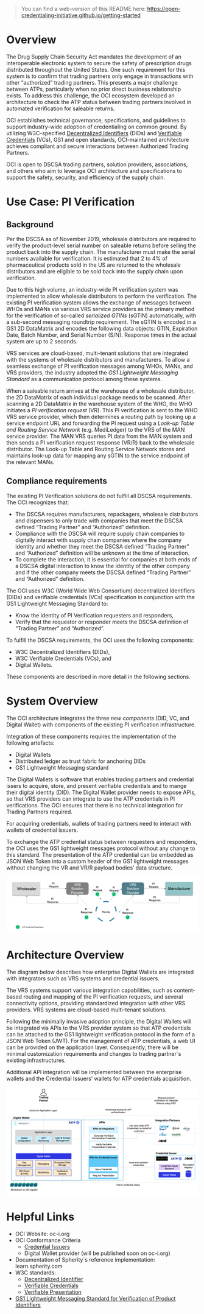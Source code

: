 > You can find a web-version of this README here: https://open-credentialing-initiative.github.io/getting-started

# Overview

The Drug Supply Chain Security Act mandates the development of an interoperable electronic system to secure the safety of prescription drugs distributed throughout the United States. One such requirement for this system is to confirm that trading partners only engage in transactions with other “authorized” trading partners. This presents a major challenge between ATPs, particularly when no prior direct business relationship exists. To address this challenge, the OCI ecosystem developed an architecture to check the ATP status between trading partners involved in automated verification for saleable returns.

OCI establishes technical governance, specifications, and guidelines to support industry-wide adoption of credentialing on common ground. By utilizing W3C-specified [Decentralized Identifiers](https://www.w3.org/TR/did-core/) (DIDs) and [Verifiable Credentials](https://www.w3.org/TR/vc-data-model/) (VCs), GS1 and open standards, OCI-maintained architecture achieves compliant and secure interactions between Authorized Trading Partners. 

OCI is open to DSCSA trading partners, solution providers, associations, and others who aim to leverage OCI architecture and specifications to support the safety, security, and efficiency of the supply chain.

# Use Case: PI Verification

## Background

Per the DSCSA as of November 2019, wholesale distributors are required to verify the product-level serial number on saleable returns before selling the product back into the supply chain. The manufacturer must make the serial numbers available for verification. It is estimated that 2 to 4% of pharmaceutical products sold in the US are returned to the wholesale distributors and are eligible to be sold back into the supply chain upon verification.


Due to this high volume, an industry-wide PI verification system was implemented to allow wholesale distributors to perform the verification. The existing PI verification system allows the exchange of messages between WHOs and MANs via various VRS service providers as the primary method for the verification of so-called *serialized GTINs* (sGTIN) automatically, with a sub-second messaging roundtrip requirement. The sGTIN is encoded in a GS1 2D DataMatrix and encodes the following data objects: GTIN, Expiration Date, Batch Number, and Serial Number (S/N). Response times in the actual system are up to 2 seconds.

VRS services are cloud-based, multi-tenant solutions that are integrated with the systems of wholesale distributors and manufacturers. To allow a seamless exchange of PI verification messages among WHOs, MANs, and VRS providers, the industry adopted the *GS1 Lightweight Messaging Standard* as a communication protocol among these systems.

When a saleable return arrives at the warehouse of a wholesale distributor, the 2D DataMatrix of each individual package needs to be scanned. After scanning a 2D DataMatrix in the warehouse system of the WHO, the WHO initiates a *PI verification request* (VR). This PI verification is sent to the WHO VRS service provider, which then determines a routing path by looking up a service endpoint URL and forwarding the PI request using a *Look-up Table and Routing Service Network* (e.g.  MediLedger) to the VRS of the MAN service provider. The MAN VRS queries PI data from the MAN system and then sends a PI verification request response (VR/R) back to the wholesale distributor.
The Look-up Table and Routing Service Network stores and maintains look-up data for mapping any sGTIN to the service endpoint of the relevant MANs.


## Compliance requirements

​​The existing PI Verification solutions do not fulfill all DSCSA requirements. The OCI recognizes that:

- The DSCSA requires manufacturers, repackagers, wholesale distributors and dispensers to only trade with companies that meet the DSCSA defined “Trading Partner” and “Authorized” definition.
- Compliance with the DSCSA will require supply chain companies to digitally interact with supply chain companies where the company identity and whether they meet the DSCSA defined “Trading Partner” and “Authorized” definition will be unknown at the time of interaction.
- To complete the interaction, it is essential for companies at both ends of a DSCSA digital interaction to know the identity of the other company and if the other company meets the DSCSA defined “Trading Partner” and “Authorized” definition.

The OCI uses W3C (World Wide Web Consortium) decentralized Identifiers (DIDs) and verifiable credentials (VCs) specification in conjunction with the GS1 Lightweight Messaging Standard to:

- Know the identity of PI Verification requesters and responders,
- Verify that the requestor or responder meets the DSCSA definition of “Trading Partner” and “Authorized”.
  
To fulfill the DSCSA requirements, the OCI uses the following components:

- W3C Decentralized Identifiers (DIDs),
- W3C Verifiable Credentials (VCs), and
- Digital Wallets.

These components are described in more detail in the following sections.


# System Overview

The OCI architecture integrates the three *new components* (DID, VC, and Digital Wallet) with components of the existing PI verification infrastructure.

Integration of these components requires the implementation of the following artefacts:

- Digital Wallets  
- Distributed ledger as trust fabric for anchoring DIDs
- GS1 Lightweight Messaging standard

The Digital Wallets is software that enables trading partners and credential issers to acquire, store, and present verifiable credentials and to mange their digital identity (DID). The Digital Wallet provider needs to expose APIs, so that VRS providers can integrate to use the ATP credentials in PI verifications. The OCI ensures that  there is no technical integration for Trading Partners required.

For acquiring credentials, wallets of trading partners need to interact with wallets of credential issuers. 

To exchange the ATP credential status between requesters and responders, the OCI uses the GS1 lightweight messages protocol without any change to this standard. The presentation of the ATP credential can be embedded as JSON Web Token into a custom header of the GS1 lightweight messages without changing the VR and VR/R payload bodies’ data structure.

![vrs architecture overview](./assets/vrs-architecture.png)

# Architecture Overview

The diagram below describes how enterprise Digital Wallets are integrated with integrators such as VRS systems and credential issuers.

The VRS systems support various integration capabilities, such as content-based routing and mapping of the PI verification requests, and several connectivity options, providing standardized integration with other VRS providers. VRS systems are cloud-based multi-tenant solutions. 

Following the minimally invasive adoption principle, the Digital Wallets will be integrated via APIs to the VRS provider system so that ATP credentials can be attached to the GS1 lightweight verification protocol in the form of a JSON Web Token (JWT). For the management of ATP credentials, a web UI can be provided on the application layer. Consequently, there will be minimal customization requirements and changes to trading partner´s existing infrastructures.

Additional API integration will be implemented between the enterprise wallets and the Credential Issuers’ wallets for ATP credentials acquisition.


![vrs architecture overview](./assets/trading-partner-architecture.png)

# Helpful Links

- OCI Website: oc-i.org
- OCI Conformance Criteria 
  - [Credential Issuers](https://open-credentialing-initiative.github.io/Credential-Issuer-Conformance-Criteria/) 
  - Digital Wallet provider (will be published soon on oc-i.org)
- Documentation of Spherity´s reference implementation: learn.spherity.com
- W3C standards: 
  - [Decentralized Identifier](https://www.w3.org/TR/did-core/)
  - [Verifiable Credentials](https://www.w3.org/TR/vc-data-model/)
  - [Verifiable Presentation](https://www.w3.org/TR/vc-data-model/)
- [GS1 Lightweight Messaging Standard for Verification of Product Identifiers](https://www.gs1.org/sites/default/files/docs/standards/gs1_lightweight_verification_messaging_standard_v1-1.pdf)
